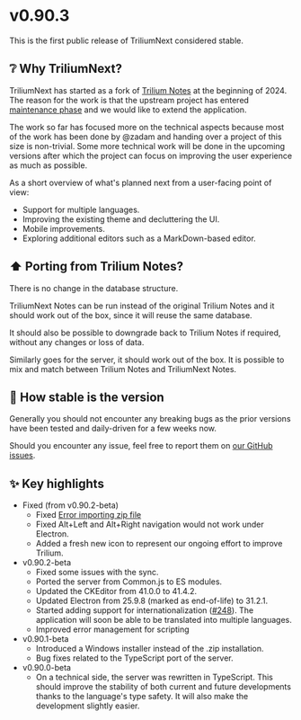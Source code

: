 # v0.90.3
This is the first public release of TriliumNext considered stable.

## ❔ Why TriliumNext?

TriliumNext has started as a fork of [Trilium Notes](https://github.com/zadam/trilium) at the beginning of 2024. The reason for the work is that the upstream project has entered [maintenance phase](https://github.com/zadam/trilium/issues/4620) and we would like to extend the application.

The work so far has focused more on the technical aspects because most of the work has been done by @zadam and handing over a project of this size is non-trivial. Some more technical work will be done in the upcoming versions after which the project can focus on improving the user experience as much as possible.

As a short overview of what's planned next from a user-facing point of view:

*   Support for multiple languages.
*   Improving the existing theme and decluttering the UI.
*   Mobile improvements.
*   Exploring additional editors such as a MarkDown-based editor.

## ⬆️ Porting from Trilium Notes?

There is no change in the database structure.

TriliumNext Notes can be run instead of the original Trilium Notes and it should work out of the box, since it will reuse the same database.

It should also be possible to downgrade back to Trilium Notes if required, without any changes or loss of data.

Similarly goes for the server, it should work out of the box. It is possible to mix and match between Trilium Notes and TriliumNext Notes.

## 🐞 How stable is the version

Generally you should not encounter any breaking bugs as the prior versions have been tested and daily-driven for a few weeks now.

Should you encounter any issue, feel free to report them on [our GitHub issues](https://github.com/TriliumNext/Notes/issues).

## ✨ Key highlights

*   Fixed (from v0.90.2-beta)
    *   Fixed [Error importing zip file](https://github.com/TriliumNext/Notes/issues/281)
    *   Fixed Alt+Left and Alt+Right navigation would not work under Electron.
    *   Added a fresh new icon to represent our ongoing effort to improve Trilium.
*   v0.90.2-beta
    *   Fixed some issues with the sync.
    *   Ported the server from Common.js to ES modules.
    *   Updated the CKEditor from 41.0.0 to 41.4.2.
    *   Updated Electron from 25.9.8 (marked as end-of-life) to 31.2.1.
    *   Started adding support for internationalization ([#248](https://github.com/TriliumNext/Notes/pull/248)). The application will soon be able to be translated into multiple languages.
    *   Improved error management for scripting
*   v0.90.1-beta
    *   Introduced a Windows installer instead of the .zip installation. 
    *   Bug fixes related to the TypeScript port of the server.
*   v0.90.0-beta
    *   On a technical side, the server was rewritten in TypeScript. This should improve the stability of both current and future developments thanks to the language's type safety. It will also make the development slightly easier.
